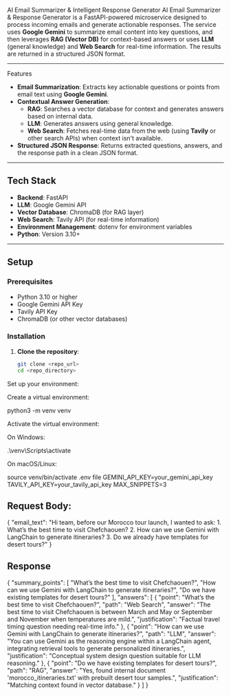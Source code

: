AI Email Summarizer & Intelligent Response Generator
AI Email Summarizer & Response Generator is a FastAPI-powered microservice designed to process incoming emails and generate actionable responses. The service uses **Google Gemini** to summarize email content into key questions, and then leverages **RAG (Vector DB)** for context-based answers or uses **LLM** (general knowledge) and **Web Search** for real-time information. The results are returned in a structured JSON format.

---

Features

- **Email Summarization**: Extracts key actionable questions or points from email text using **Google Gemini**.
- **Contextual Answer Generation**:
  - **RAG**: Searches a vector database for context and generates answers based on internal data.
  - **LLM**: Generates answers using general knowledge.
  - **Web Search**: Fetches real-time data from the web (using **Tavily** or other search APIs) when context isn't available.
- **Structured JSON Response**: Returns extracted questions, answers, and the response path in a clean JSON format.

---

## Tech Stack

- **Backend**: FastAPI
- **LLM**: Google Gemini API
- **Vector Database**: ChromaDB (for RAG layer)
- **Web Search**: Tavily API (for real-time information)
- **Environment Management**: dotenv for environment variables
- **Python**: Version 3.10+ 

---

## Setup

### Prerequisites

- Python 3.10 or higher
- Google Gemini API Key
- Tavily API Key
- ChromaDB (or other vector databases)

### Installation

1. **Clone the repository**:
   ```bash
   git clone <repo_url>
   cd <repo_directory>

  Set up your environment:

Create a virtual environment:

python3 -m venv venv


Activate the virtual environment:

On Windows:

.\venv\Scripts\activate


On macOS/Linux:

source venv/bin/activate
.env file
GEMINI_API_KEY=your_gemini_api_key
TAVILY_API_KEY=your_tavily_api_key
MAX_SNIPPETS=3


## Request Body:

{
  "email_text": "Hi team, before our Morocco tour launch, I wanted to ask: 1. What’s the best time to visit Chefchaouen? 2. How can we use Gemini with LangChain to generate itineraries? 3. Do we already have templates for desert tours?"
}

## Response
{
"summary_points": [
    "What’s the best time to visit Chefchaouen?",
    "How can we use Gemini with LangChain to generate itineraries?",
    "Do we have existing templates for desert tours?"
  ],
  "answers": [
    {
      "point": "What’s the best time to visit Chefchaouen?",
      "path": "Web Search",
      "answer": "The best time to visit Chefchaouen is between March and May or September and November when temperatures are mild.",
      "justification": "Factual travel timing question needing real-time info."
    },
    {
      "point": "How can we use Gemini with LangChain to generate itineraries?",
      "path": "LLM",
      "answer": "You can use Gemini as the reasoning engine within a LangChain agent, integrating retrieval tools to generate personalized itineraries.",
      "justification": "Conceptual system design question suitable for LLM reasoning."
    },
    {
      "point": "Do we have existing templates for desert tours?",
      "path": "RAG",
      "answer": "Yes, found internal document 'morocco_itineraries.txt' with prebuilt desert tour samples.",
      "justification": "Matching context found in vector database."
    }
  ]
}
